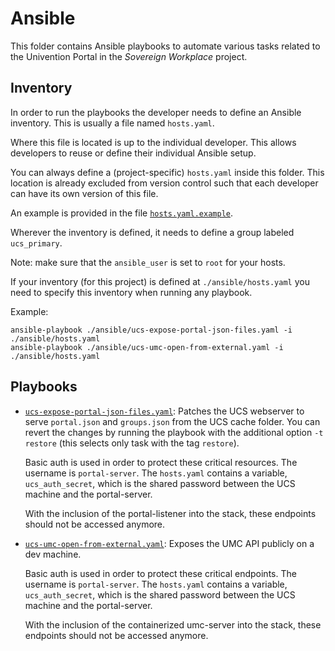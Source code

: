 # Ansible

This folder contains Ansible playbooks to automate various tasks related to the Univention Portal in the *Sovereign Workplace* project.

## Inventory

In order to run the playbooks the developer needs to define an Ansible inventory.
This is usually a file named `hosts.yaml`.

Where this file is located is up to the individual developer.
This allows developers to reuse or define their individual Ansible setup.

You can always define a (project-specific) `hosts.yaml` inside this folder.
This location is already excluded from version control such that each developer can have its own version of this file.

An example is provided in the file [`hosts.yaml.example`](./hosts.yaml.example).

Wherever the inventory is defined, it needs to define a group labeled `ucs_primary`.

Note: make sure that the `ansible_user` is set to `root` for your hosts.

If your inventory (for this project) is defined at `./ansible/hosts.yaml` you need to specify this inventory when running any playbook.

Example:

```shell
ansible-playbook ./ansible/ucs-expose-portal-json-files.yaml -i ./ansible/hosts.yaml
ansible-playbook ./ansible/ucs-umc-open-from-external.yaml -i ./ansible/hosts.yaml
```

## Playbooks

- [`ucs-expose-portal-json-files.yaml`](./ucs-expose-portal-json-files.yaml):
  Patches the UCS webserver to serve `portal.json` and `groups.json` from the UCS cache folder.
  You can revert the changes by running the playbook with the additional option `-t restore` (this selects only task with the tag `restore`).

  Basic auth is used in order to protect these critical resources.
  The username is `portal-server`.
  The `hosts.yaml` contains a variable, `ucs_auth_secret`, which is the shared password between the UCS machine and the portal-server.

  With the inclusion of the portal-listener into the stack, these endpoints should not be accessed anymore.

- [`ucs-umc-open-from-external.yaml`](./ucs-umc-open-from-external.yaml):
  Exposes the UMC API publicly on a dev machine.

  Basic auth is used in order to protect these critical endpoints.
  The username is `portal-server`.
  The `hosts.yaml` contains a variable, `ucs_auth_secret`, which is the shared password between the UCS machine and the portal-server.

  With the inclusion of the containerized umc-server into the stack, these endpoints should not be accessed anymore.
